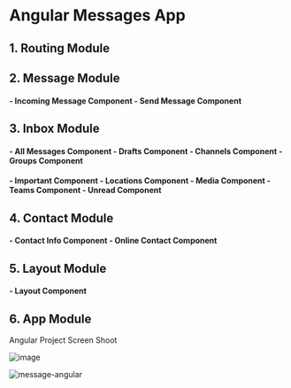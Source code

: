 # Angular Messages App

## 1. Routing Module
## 2. Message Module
#### - Incoming Message Component - Send Message Component 
## 3. Inbox Module
#### - All Messages Component - Drafts Component    - Channels Component - Groups Component 
#### - Important Component    - Locations Component - Media Component    - Teams Component - Unread Component 
## 4. Contact Module
#### - Contact Info Component - Online Contact Component  
## 5. Layout Module
#### - Layout Component
## 6. App Module  
  
  
Angular Project Screen Shoot

![image](https://user-images.githubusercontent.com/58641475/94719112-62d58600-035b-11eb-833f-68423c954b07.png)


![message-angular](https://user-images.githubusercontent.com/58641475/94738677-6e837580-0378-11eb-8670-cf1ea61363c3.png)

